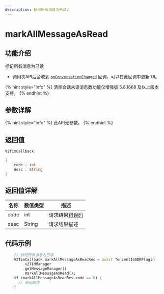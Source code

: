 ```yaml
---
description: 标记所有消息为已读√
---
```


# markAllMessageAsRead

## 功能介绍

标记所有消息为已读

* 调用次API后会收到 [`onConversationChanged`](../callbacks/onconversationchangedcallback.md) 回调，可以在此回调中更新 UI。

{% hint style="info" %}
清空会话未读消息数功能仅增强版 5.8.1668 及以上版本支持。
{% endhint %}

## 参数详解

{% hint style="info" %}
此API无参数。
{% endhint %}

## 返回值

```dart
V2TimCallback

{
    code : int
    desc : String
}
```

## 返回值详解

| 名称   | 数值类型   | 描述                                                             |
| ---- | ------ | -------------------------------------------------------------- |
| code | int    | 请求结果[错误码](https://cloud.tencent.com/document/product/269/1671) |
| desc | String | 请求结果描述                                                         |

## 代码示例  &#x20;

```dart
    // 标记所有消息为已读
    V2TimCallback markAllMessageAsReadRes = await TencentImSDKPlugin
        .v2TIMManager
        .getMessageManager()
        .markAllMessageAsRead();
    if (markAllMessageAsReadRes.code == 0) {
      // 标记成功
    }
```
